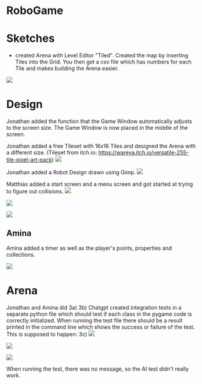 # RoboGame

# Sketches
- created Arena with Level Editor "Tiled". Created the map by inserting Tiles into the Grid. 
You then get a csv file which has numbers for each Tile and makes building the Arena easier. 



![](images/Tiled_1.JPG)

# Design

Jonathan added the function that the Game Window automatically adjusts to the screen size. 
The Game Window is now placed in the middle of the screen.

Jonathan added a free Tileset with 16x16 Tiles and designed the Arena with a different size.
(Tileset from itch.io: https://wareya.itch.io/versatile-255-tile-pixel-art-pack)
![](images/New_Tilemap_Jonathan.JPG) 

Jonathan added a Robot Design drawn using Gimp.
![](images/robot_Jonathan.JPG) 

Matthias added a start screen and a menu screen and got started at trying to figure out collisions.
![](images/Main_Menu_Matthias.png)

![](images/Options_Matthias.png)

![](images/AI_Test.JPG)
## Amina

Amina added a timer as well as the player's points, properties and collections.

![](images/Materials_Timer_Amina.png)

# Arena
Jonathan and Amina did 
3a)
3b) 
Chatgpt created integration tests in a separate python file which should test if each class in the pygame code is
correctly initialized.
When running the test file there should be a result printed in the command line which shows the success or failure
of the test.
This is supposed to happen:
3c)
![](images/Flake8_AI_1.JPG)

![](images/Flake8_AI_2.JPG)

![](images/AI_Test.JPG)

When running the test, there was no message, so the AI test didn't really work.
